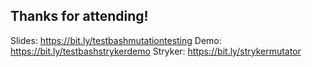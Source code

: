 ## Thanks for attending!

Slides: https://bit.ly/testbashmutationtesting
Demo: https://bit.ly/testbashstrykerdemo
Stryker: https://bit.ly/strykermutator